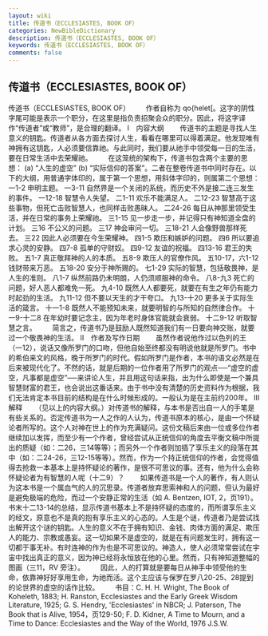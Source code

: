 ```yaml
---
layout: wiki
title: 传道书（ECCLESIASTES, BOOK OF）
categories: NewBibleDictionary
description: 传道书（ECCLESIASTES, BOOK OF）
keywords: 传道书（ECCLESIASTES, BOOK OF）
comments: false
---
```


## 传道书（ECCLESIASTES, BOOK OF）



传道书（ECCLESIASTES, BOOK OF）
　　作者自称为 qo{helet[。这字的阴性字尾可能是表示一个职分，在这里是指负责招聚会众的职分。因此，将这字译作“传道者”或“教师”，是合理的翻译。
Ⅰ　内容大纲
　　传道书的主题是寻找人生意义的钥匙。传道者从各方面去探讨人生，看看在哪里可以得着满足。他发现唯有神拥有这钥匙，人必须要信靠祂。与此同时，我们要从祂手中领受每一日的生活，要在日常生活中去荣耀祂。
　　在这笼统的架构下，传道书包含两个主要的思想：
(a) “人生的虚空”
(b) “实际信仰的答案”。二者在整卷传道书中同时存在。以下的大纲，用普通字体印的，属于第一个思想，用斜体字印的，则属第二个思想：
一1-2 申明主题。
一3-11 自然界是一个关闭的系统，而历史不外是接二连三发生的事件。
一12-18 智慧令人失望。
二1-11 欢乐不能满足人。
二12-23 智慧高于这些事物，但死亡击败智慧人，也同样击败愚昧人。
二24-26 每日从神那里领受生活，并在日常的事务上荣耀祂。
三1-15 见一步走一步，并记得只有神知道全盘的计划。
三16 不公义的问题。
三17 神会审问一切。
三18-21 人会像野兽那样死去。
三22 因此人必须要在今生荣耀神。
四1-5 欺压和嫉妒的问题。
四6 所以要追求心灵的安静。
四7-8 孤单的守财奴。
四9-12 友谊的祝福。
四13-16 君王的失败。
五1-7 真正敬拜神的人的本质。
五8-9 欺压人的官僚作风。
五10-17，六1-12 钱财带来万恶。
五18-20 安分于神所赐的。
七1-29 实际的智慧，包括敬畏神，是人生的准则。
八1-7 纵然前路仍未明朗，人仍须顺服神的命令。
八8-九3 死亡的问题，好人恶人都难免一死。
九4-10 既然人人都要死，就要在有生之年仍有能力时起劲的生活。
九11-12 但不要以天生的才干夸口。
九13-十20 更多关于实际生活的箴言。
十一1-8 既然人不能预知未来，就要明智的与所知的自然律合作。
十一9-十二8 在年幼时要记念主，因为年老时身体官能就会衰弱。
十二9-12 听取智慧之言。
　　简言之，传道书乃是鼓励人既然知道我们有一日要向神交账，就要过一个敬畏神的生活。
Ⅱ　作者及写作日期
　　虽然作者说他作过以色列的王（一12），说话又像所罗门的口吻，但他自始至终都没有明说他就是所罗门。书中的希伯来文的风格，晚于所罗门的时代。假如所罗门是作者，本书的语文必然是在后来被现代化了。不然的话，就是后期的一位作者用了所罗门的观点──“虚空的虚空，凡事都是虚空”──来讲论人生，并且用这句话来指，出为什么即使是一个兼具智慧财富的君王，也会说出这番话来。由于书中没有清楚的历史资料作为根据，我们无法肯定本书目前的结构是在什么时候形成的。一般认为是在主前约200年。
Ⅲ　解释
　　（见以上的内容大纲。）对传道书的解释，与本书是否出自一人的手笔是有些关系的。否定传道书为一人之作的人认为，传道书原本的核心，是由一个怀疑论者所写的。这个人对神在世上的作为充满疑问。这份文稿后来由一位或多位作者继续加以发挥，而至少有一个作者，曾经尝试从正统信仰的角度去平衡文稿中所提出的质疑（如：二26，三14等等）；而另外一个作者则加插了享乐主义的段落在其中（如：二24-26，三12-15等等）。然而，作为一个持正统信仰的作者，会觉得值得去抢救一本基本上是持怀疑论的著作，是很不可思议的事。还有，他为什么会称怀疑论者为有智慧的人呢（十二9）？
　　如果传道书是一个人的著作，有人则认为这本书是一个属血气的人的沉思录。传道者放弃思索神和人的问题，但认为最好是避免极端的危险，而过一个安静正常的生活（如 A. Bentzen, IOT, 2，页191）。书末十二13-14的总结，显示传道书基本上不是持怀疑的态度的，而所谓享乐主义的经文，原意也不是真的抱有享乐主义的心态的。人生是个谜，传道者乃是尝试找出解开这个谜的钥匙。人生的意义不在于拥有知识、金钱、肉体方面的满足、欺压人的能力、宗教或愚妄。这一切如果不是虚空的，就是在有问题发生时，拥有这一切都于事无补。有时连神的作为也是不可思议的。神造人，使人必须常常尝试在宇宙中找出真正的意义，因为神已经将永恒放在他的心里。然而，只有神知道整幅的图画（三11，RV 旁注）。
　　因此，人的打算就是要每日从神手中领受他的生命，依靠神好好享用生命，为祂而活。这个主应该与保罗在罗八20-25、28提到的论世界的虚空的话作比较。
　　书目：C. H. H. Wright, The Book of Koheleth, 1883; H. Ranston, Ecclesiastes and the Early Greek Wisdom
Literature, 1925; G. S. Hendry, 'Ecclesiastes' in NBCR; J. Paterson, The Book
that is Alive, 1954，页129-50; F. D. Kidner, A Time to Mourn, and a Time to Dance:
Ecclesiastes and the Way of the World, 1976
J.S.W.




